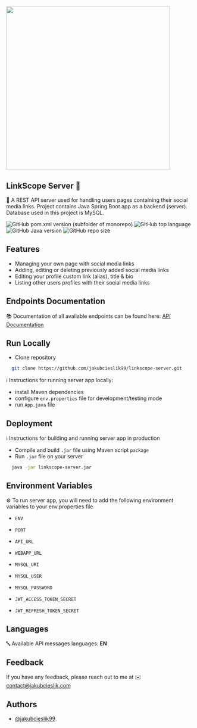 # <img src="https://i.ibb.co/kHCcrV0/linkscope-1.png" width="440">

## LinkScope Server 🔗

📌 A REST API server used for handling users pages containing their social media links. Project contains Java Spring Boot app
as a backend (server). Database used in this project is MySQL.

![GitHub pom.xml version (subfolder of monorepo)](https://img.shields.io/badge/server%20version-1.2.0-orange)
![GitHub top language](https://img.shields.io/github/languages/top/jakubcieslik99/linkscope-server)
![GitHub Java version](https://img.shields.io/badge/java%20version-17-yellowgreen)
![GitHub repo size](https://img.shields.io/github/repo-size/jakubcieslik99/linkscope-server)

## Features

- Managing your own page with social media links
- Adding, editing or deleting previously added social media links
- Editing your profile custom link (alias), title & bio
- Listing other users profiles with their social media links

## Endpoints Documentation

📚 Documentation of all available endpoints can be found here:
[API Documentation](https://documenter.getpostman.com/view/20607862/2s93JqRQ5s)

## Run Locally

- Clone repository

```bash
  git clone https://github.com/jakubcieslik99/linkscope-server.git
```

ℹ️ Instructions for running server app locally:

- install Maven dependencies
- configure `env.properties` file for development/testing mode
- run `App.java` file

## Deployment

ℹ️ Instructions for building and running server app in production

- Compile and build `.jar` file using Maven script `package`
- Run `.jar` file on your server

```bash
  java -jar linkscope-server.jar
```

## Environment Variables

⚙️ To run server app, you will need to add the following environment variables to your env.properties file

- `ENV`

- `PORT`

- `API_URL`

- `WEBAPP_URL`

- `MYSQL_URI`

- `MYSQL_USER`

- `MYSQL_PASSWORD`

- `JWT_ACCESS_TOKEN_SECRET`

- `JWT_REFRESH_TOKEN_SECRET`

## Languages

🔤 Available API messages languages: **EN**

## Feedback

If you have any feedback, please reach out to me at ✉️ contact@jakubcieslik.com

## Authors

- [@jakubcieslik99](https://www.github.com/jakubcieslik99)
